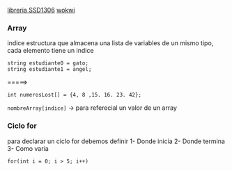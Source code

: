 [libreria SSD1306](https://github.com/adafruit/Adafruit_SSD1306/tree/master)  [wokwi](https://wokwi.com/)


### Array
indice
estructura que almacena una lista de variables de un mismo tipo, cada elemento tiene un indice
```
string estudiante0 = gato;
string estudiante1 = angel;
```
=====>
```
int numerosLost[] = {4, 8 ,15. 16. 23. 42}; 
```
```nombreArray[indice]``` -> para referecial un valor de un array

### Ciclo for
para declarar un ciclo for debemos definir
1- Donde inicia
2- Donde termina
3- Como varia
```
for(int i = 0; i > 5; i++)
```
